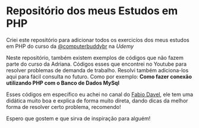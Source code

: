 # Repositório dos meus Estudos em PHP
Criei este repositório para adicionar todos os exercicíos dos meus estudos em PHP do curso da [@computerbuddybr](https://github.com/computerbuddybr) na *Udemy*

Neste repositório, também existem exemplos de códigos que não fazem parte do curso da Adriana. Códigos esses que encontrei no Youtube para resolver problemas de demanda de trabalho. Resolvi também adiciona-los aqui para fácil consulta no futuro. Como por exemplo: **Como fazer conexão utilizando PHP com o Banco de Dados MySql**

Esses códigos em específico eu achei no canal do [Fabio Davel](https://www.youtube.com/@fabiodavel), ele tem uma didática muito boa e explica de forma muito direta, dando dicas da melhor forma de resolver certo problema, recomendo! 

Espero que gostem e que sirva de inspiração para alguém! 
